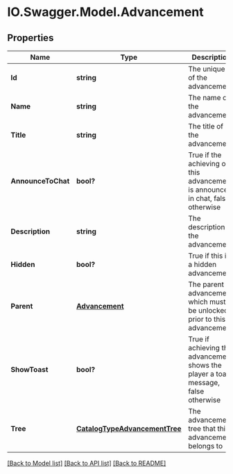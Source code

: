 # IO.Swagger.Model.Advancement
## Properties

Name | Type | Description | Notes
------------ | ------------- | ------------- | -------------
**Id** | **string** | The unique id of the advancement | 
**Name** | **string** | The name of the advancement | 
**Title** | **string** | The title of the advancement | 
**AnnounceToChat** | **bool?** | True if the achieving of this advancement is announced in chat, false otherwise | [optional] 
**Description** | **string** | The description of the advancement | [optional] 
**Hidden** | **bool?** | True if this is a hidden advancement | [optional] 
**Parent** | [**Advancement**](Advancement.md) | The parent advancement, which must be unlocked prior to this advancement | [optional] 
**ShowToast** | **bool?** | True if achieving this advancement shows the player a toast message, false otherwise | [optional] 
**Tree** | [**CatalogTypeAdvancementTree**](CatalogTypeAdvancementTree.md) | The advancement tree that this advancement belongs to | [optional] 

[[Back to Model list]](../README.md#documentation-for-models) [[Back to API list]](../README.md#documentation-for-api-endpoints) [[Back to README]](../README.md)

